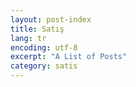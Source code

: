 ```yaml
---
layout: post-index
title: Satış
lang: tr
encoding: utf-8
excerpt: "A List of Posts"
category: satis
---
```

